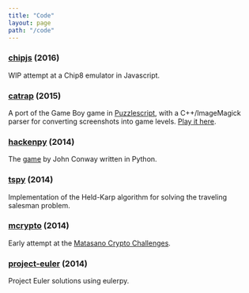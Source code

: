```yaml
---
title: "Code"
layout: page
path: "/code"
---
```


### [chipjs](https://github.com/concreted/chipjs) (2016)
WIP attempt at a Chip8 emulator in Javascript.

### [catrap](https://github.com/concreted/catrap) (2015)
A port of the Game Boy game in [Puzzlescript]("http://www.puzzlescript.net/"), with a C++/ImageMagick parser for converting screenshots into game levels. [Play it here](http://www.puzzlescript.net/play.html?p=93b93a3ccb38627817b2).

### [hackenpy](https://github.com/concreted/hackenpy) (2014)
The [game](https://en.wikipedia.org/wiki/Hackenbush) by John Conway written in Python.

### [tspy](https://github.com/concreted/tspy) (2014)
Implementation of the Held-Karp algorithm for solving the traveling salesman problem.

### [mcrypto](https://github.com/concreted/mcrypto) (2014)
Early attempt at the [Matasano Crypto Challenges]("https://cryptopals.com/"").

### [project-euler](https://github.com/concreted/project-euler) (2014)
Project Euler solutions using eulerpy.
